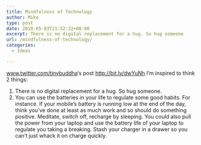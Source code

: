 ```yaml
---
title: Mindfulness of Technology
author: Mike
type: post
date: 2010-05-03T21:52:22+00:00
excerpt: There is no digital replacement for a hug. So hug someone
url: /mindfulness-of-technology/
categories:
  - Ideas

---
```

<a href="http://www.twitter.com/tinybuddha" target="_blank" rel="noopener">www.twitter.com/tinybuddha</a>&#8216;s post <a href="http://bit.ly/dwYuNh" target="_blank" rel="noopener">http://bit.ly/dwYuNh</a> I&#8217;m inspired to think 2 things:

  1. There is no digital replacement for a hug. So hug someone.
  2. You can use the batteries in your life to regulate some good habits. For instance. If your mobile&#8217;s battery is running low at the end of the day, think you&#8217;ve done at least as much work and so should do something positive. Meditate, switch off, recharge by sleeping. You could also pull the power from your laptop and use the battery life of your laptop to regulate you taking a breaking. Stash your charger in a drawer so you can&#8217;t just whack it on charge quickly.